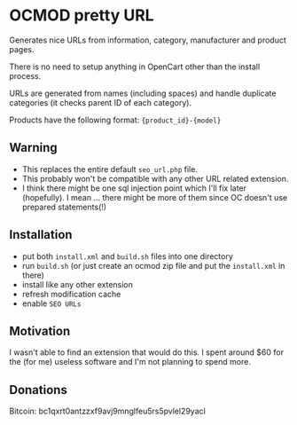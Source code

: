 # OCMOD pretty URL

Generates nice URLs from information, category, manufacturer and product pages.

There is no need to setup anything in OpenCart other than the install process.

URLs are generated from names (including spaces) and handle duplicate categories (it checks parent ID of each category).

Products have the following format: `{product_id}-{model}`

## Warning
- This replaces the entire default `seo_url.php` file.
- This probably won't be compatible with any other URL related extension.
- I think there might be one sql injection point which I'll fix later (hopefully). I mean ... there might be more of them since OC doesn't use prepared statements(!)

## Installation
- put both `install.xml` and `build.sh` files into one directory
- run `build.sh` (or just create an ocmod zip file and put the `install.xml` in there)
- install like any other extension
- refresh modification cache
- enable `SEO URLs`

## Motivation
I wasn't able to find an extension that would do this. I spent around $60 for the (for me) useless software and I'm not planning to spend more.

## Donations
Bitcoin: bc1qxrt0antzzxf9avj9mnglfeu5rs5pvlel29yacl
